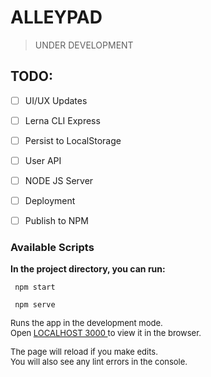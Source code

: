 # **ALLEYPAD**

>UNDER DEVELOPMENT

## TODO:


- [ ] UI/UX Updates
- [ ] Lerna CLI Express
- [ ] Persist to LocalStorage
- [ ] User API
- [ ] NODE JS Server
- [ ] Deployment
- [ ] Publish to NPM





### Available Scripts

**In the project directory, you can run:**
```
 npm start

 npm serve
```
<font size= "2">Runs the app in the development mode.\
Open <span style="color: yellow">[LOCALHOST 3000 ](http://localhost:3000)</span> to view it in the browser.

The page will reload if you make edits.\
You will also see any lint errors in the console. </font>


